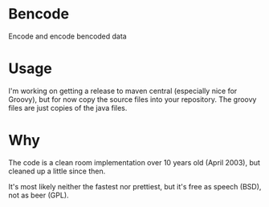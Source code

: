 Bencode
=======

Encode and encode bencoded data

Usage
=====

I'm working on getting a release to maven central (especially nice for Groovy), but for now copy the source files into your repository. The groovy files are just copies of the java files.

Why
===

The code is a clean room implementation over 10 years old (April 2003), but cleaned up a little since then. 

It's most likely neither the fastest nor prettiest, but it's free as speech (BSD), not as beer (GPL).
